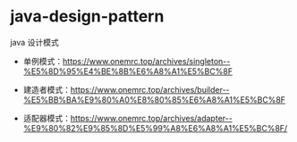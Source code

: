 # java-design-pattern
java 设计模式


- 单例模式：https://www.onemrc.top/archives/singleton--%E5%8D%95%E4%BE%8B%E6%A8%A1%E5%BC%8F

- 建造者模式：https://www.onemrc.top/archives/builder--%E5%BB%BA%E9%80%A0%E8%80%85%E6%A8%A1%E5%BC%8F
- 适配器模式：https://www.onemrc.top/archives/adapter--%E9%80%82%E9%85%8D%E5%99%A8%E6%A8%A1%E5%BC%8F/